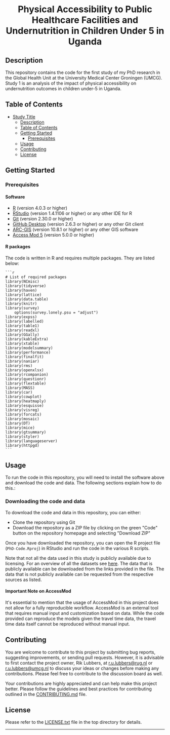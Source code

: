<div align="center">
    <h1>Physical Accessibility to Public Healthcare Facilities and Undernutrition in Children Under 5 in Uganda</h1>
</div>

## Description

This repository contains the code for the first study of my PhD research in the Global Health Unit at the University Medical Center Groningen (UMCG). Study 1 is an analysis of the impact of physical accessibility on undernutrition outcomes in children under-5 in Uganda.

## Table of Contents

- [Study Title](#physical-accessibility-to-public-healthcare-facilities-and-undernutrition-in-children-under-5-in-uganda)
  - [Description](#description)
  - [Table of Contents](#table-of-contents)
  - [Getting Started](#getting-started)
    - [Prerequisites](#prerequisites)
  - [Usage](#usage)
  - [Contributing](#contributing)
  - [License](#license)

## Getting Started

### Prerequisites

#### Software
- [R](https://www.r-project.org/) (version 4.0.3 or higher)
- [RStudio](https://rstudio.com/) (version 1.4.1106 or higher) or any other IDE for R
- [Git](https://git-scm.com/) (version 2.30.0 or higher)
- [GitHub Desktop](https://desktop.github.com/) (version 2.6.3 or higher) or any other Git client
- [ARC-GIS](https://www.arcgis.com/index.html) (version 10.8.1 or higher) or any other GIS software
- [Access Mod 5](https://www.accessmod.org/) (version 5.0.0 or higher)

#### R packages
The code is written in R and requires multiple packages. They are listed below:

    ```r
    # List of required packages
    library(NCmisc)
    library(tidyverse)
    library(haven)
    library(lattice)
    library(data.table)
    library(knitr)
    library(survey)
        options(survey.lonely.psu = "adjust")
    library(expss)
    library(labelled)
    library(table1)
    library(readxl)
    library(GGally)
    library(kableExtra)
    library(xtable)
    library(modelsummary)
    library(performance)
    library(finalfit)
    library(naniar)
    library(rms)
    library(openxlsx)
    library(rcompanion)
    library(questionr)
    library(flextable)
    library(MASS)
    library(car)
    library(cowplot)
    library(heatmaply)
    library(esquisse)
    library(visreg)
    library(forcats)
    library(mosaic)
    library(DT)
    library(mice)
    library(gtsummary)
    library(styler)
    library(languageserver)
    library(httpgd)
    ```

## Usage

To run the code in this repository, you will need to install the software above and download the code and data. The following sections explain how to do this.:

### Downloading the code and data

To download the code and data in this repository, you can either:

- Clone the repository using Git
- Download the repository as a ZIP file by clicking on the green "Code" button on the repository homepage and selecting "Download ZIP"

Once you have downloaded the repository, you can open the R project file (`PhD-Code.Rproj`) in RStudio and run the code in the various R scripts.

Note that not all the data used in this study is publicly available due to licensing. For an overview of all the datasets see [here](https://github.com/RikLubbers/PhD-Code/blob/main/Study_1/DATA/Data_overview.md). The data that is publicly available can be downloaded from the links provided in the file. The data that is not publicly available can be requested from the respective sources as listed.

#### Important Note on AccessMod
It's essential to mention that the usage of AccessMod in this project does not allow for a fully reproducible workflow. AccessMod is an external tool that requires manual input and customization based on data. While the code provided can reproduce the models given the travel time data, the travel time data itself cannot be reproduced without manual input.

## Contributing

You are welcome to contribute to this project by submitting bug reports, suggesting improvements, or sending pull requests. However, it is advisable to first contact the project owner, Rik Lubbers, at [r.u.lubbers@rug.nl](mailto:r.u.lubbers@rug.nl) or [r.u.lubbers@umcg.nl](mailto:r.u.lubbers@umcg.nl) to discuss your ideas or changes before making any contributions. Please feel free to contribute to the discussion board as well.

Your contributions are highly appreciated and can help make this project better. Please follow the guidelines and best practices for contributing outlined in the [CONTRIBUTING.md](https://github.com/RikLubbers/PhD-Code/blob/main/CONTRIBUTING.md) file.

## License

Please refer to the [LICENSE.txt](https://github.com/RikLubbers/PhD-Code/blob/main/LICENSE.txt) file in the top directory for details.

---
